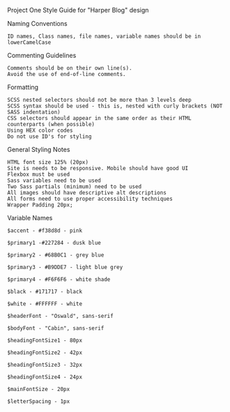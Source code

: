 Project One Style Guide for "Harper Blog" design


Naming Conventions

    ID names, Class names, file names, variable names should be in lowerCamelCase

Commenting Guidelines

    Comments should be on their own line(s).
    Avoid the use of end-of-line comments.

Formatting

    SCSS nested selectors should not be more than 3 levels deep
    SCSS syntax should be used - this is, nested with curly brackets (NOT SASS indentation)
    CSS selectors should appear in the same order as their HTML counterparts (when possible)
    Using HEX color codes
    Do not use ID's for styling

General Styling Notes

    HTML font size 125% (20px)
    Site is needs to be responsive. Mobile should have good UI
    Flexbox must be used
    Sass variables need to be used
    Two Sass partials (minimum) need to be used
    All images should have descriptive alt descriptions
    All forms need to use proper accessibility techniques
    Wrapper Padding 20px;

Variable Names

    $accent - #f38d8d - pink

    $primary1 -#227284 - dusk blue

    $primary2 - #68B0C1 - grey blue

    $primary3 - #B9DDE7 - light blue grey

    $primary4 - #F6F6F6 - white shade

    $black - #171717 - black

    $white - #FFFFFF - white

    $headerFont - "Oswald", sans-serif

    $bodyFont - "Cabin", sans-serif

    $headingFontSize1 - 80px

    $headingFontSize2 - 42px

    $headingFontSize3 - 32px

    $headingFontSize4 - 24px

    $mainFontSize - 20px

    $letterSpacing - 1px

